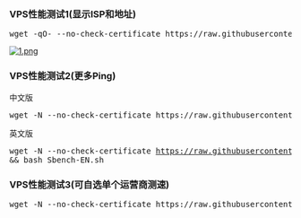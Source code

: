 <h3>VPS性能测试1(显示ISP和地址)</h3>
    <pre>wget -qO- --no-check-certificate https://raw.githubusercontent.com/lklbjn/Pftest/master/superbench.sh | bash</pre>

<a target="_blank" rel="noopener noreferrer" href="/lklbjn/Pftest/blob/master/test1.png">
	<img src="/lklbjn/Pftest/blob/master/test1.png" alt="1.png" style="max-width:100%;"></a>


<h3>VPS性能测试2(更多Ping)</h3>
中文版
    <pre>wget -N --no-check-certificate https://raw.githubusercontent.com/lklbjn/Pftest/master/Sbench-CN.sh && bash Sbench-CN.sh</pre>
    
英文版
    <pre>wget -N --no-check-certificate https://raw.githubusercontent.com/lklbjn/Pftest/master/Sbench-EN.sh && bash Sbench-EN.sh</pre>

<h3>VPS性能测试3(可自选单个运营商测速)</h3>
    <pre>wget -N --no-check-certificate https://raw.githubusercontent.com/lklbjn/Pftest/master/speedtest.sh && bash speedtest.sh</pre>
